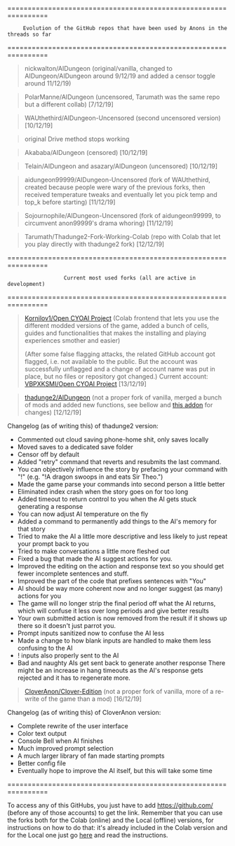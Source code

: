 ================================================================

         Evolution of the GitHub repos that have been used by Anons in the threads so far

================================================================

>nickwalton/AIDungeon (original/vanilla, changed to AIDungeon/AIDungeon around 9/12/19 and added a censor toggle around 11/12/19)

>PolarManne/AIDungeon (uncensored, Tarumath was the same repo but a different collab) [7/12/19]

>WAUthethird/AIDungeon-Uncensored (second uncensored version) [10/12/19]

>original Drive method stops working

>Akababa/AIDungeon (censored) [10/12/19]

>Telain/AIDungeon and asazary/AIDungeon (uncensored) [10/12/19]

>aidungeon99999/AIDungeon-Uncensored (fork of WAUthethird, created because people were wary of the previous forks, then received temperature tweaks and eventually let you pick temp and top_k before starting) [11/12/19]

>Sojournophile/AIDungeon-Uncensored (fork of aidungeon99999, to circumvent anon99999's drama whoring) [11/12/19]

>Tarumath/Thadunge2-Fork-Working-Colab (repo with Colab that let you play directly with thadunge2 fork) [12/12/19]


================================================================

                      Current most used forks (all are active in development)

================================================================

>[Kornilov1/Open CYOAI Project](https://github.com/Kornilov1/AI-Dungeon-2-Anons-modded-Versions-Colab) (Colab frontend that lets you use the different modded versions of the game, added a bunch of cells, guides and functionalities that makes the installing and playing experiences smother and easier) 
>
>(After some false flagging attacks, the related GitHub account got flagged, i.e. not available to the public. But the account was successfully unflagged and a change of account name was put in place, but no files or repository got changed.) Current account: [VBPXKSMI/Open CYOAI Project](https://github.com/VBPXKSMI/Open-CYOAI-Project) [13/12/19] 

>[thadunge2/AIDungeon](https://github.com/thadunge2/AIDungeon) (not a proper fork of vanilla, merged a bunch of mods and added new functions, see bellow and [this addon](https://github.com/VBPXKSMI/Open-CYOAI-Project/wiki/Context-Variable-Addon) for changes) [12/12/19]

Changelog (as of writing this) of thadunge2 version:
- Commented out cloud saving phone-home shit, only saves locally
- Moved saves to a dedicated save folder
- Censor off by default
- Added "retry" command that reverts and resubmits the last command.
- You can objectively influence the story by prefacing your command with "!" (e.g. "!A dragon swoops in and eats Sir Theo.")
- Made the game parse your commands into second person a little better
- Eliminated index crash when the story goes on for too long
- Added timeout to return control to you when the AI gets stuck generating a response
- You can now adjust AI temperature on the fly
- Added a command to permanently add things to the AI's memory for that story
- Tried to make the AI a little more descriptive and less likely to just repeat your prompt back to you
- Tried to make conversations a little more fleshed out
- Fixed a bug that made the AI suggest actions for you.
- Improved the editing on the action and response text so you should get fewer incomplete sentences and stuff.
- Improved the part of the code that prefixes sentences with "You"
- AI should be way more coherent now and no longer suggest (as many) actions for you
- The game will no longer strip the final period off what the AI returns, which will confuse it less over long periods and give better results
- Your own submitted action is now removed from the result if it shows up there so it doesn't just parrot you.
- Prompt inputs sanitized now to confuse the AI less
- Made a change to how blank inputs are handled to make them less confusing to the AI
- ! inputs also properly sent to the AI
- Bad and naughty AIs get sent back to generate another response
There might be an increase in hang timeouts as the AI's response gets rejected and it has to regenerate more.

>[CloverAnon/Clover-Edition](https://github.com/cloveranon/Clover-Edition) (not a proper fork of vanilla, more of a re-write of the game than a mod) [16/12/19]

Changelog (as of writing this) of CloverAnon version:
- Complete rewrite of the user interface
- Color text output
- Console Bell when AI finishes
- Much improved prompt selection
- A much larger library of fan made starting prompts
- Better config file
- Eventually hope to improve the AI itself, but this will take some time


================================================================

To access any of this GitHubs, you just have to add https://github.com/ (before any of those accounts) to get the link. 
Remember that you can use the forks both for the Colab (online) and the Local (offline) versions, for instructions on how to do that: it's already included in the Colab version and for the Local one just go [here](https://github.com/VBPXKSMI/Open-CYOAI-Project/wiki/How-To-Install-AI-Dungeon-2-Locally-On-Windows-(Manual-and-Automatic-installations)) and read the instructions.